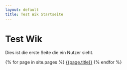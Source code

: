 ```yaml
---
layout: default
title: Test Wik Startseite
---
```


# Test Wik
Dies ist die erste Seite die ein Nutzer sieht.

{% for page in site.pages %}
  <a href="{{ page.url | relative_url}}">{{page.title}}</a>
{% endfor %}
